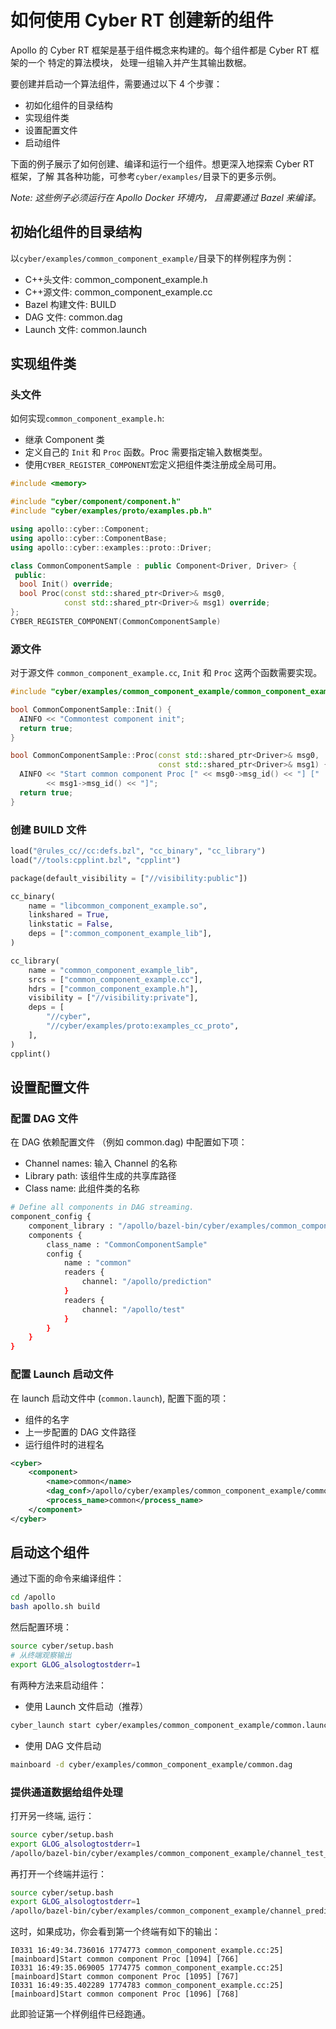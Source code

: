 # 如何使用 Cyber RT 创建新的组件

Apollo 的 Cyber RT 框架是基于组件概念来构建的。每个组件都是 Cyber RT 框架的一个
特定的算法模块， 处理一组输入并产生其输出数椐。

要创建并启动一个算法组件，需要通过以下 4 个步骤：

- 初如化组件的目录结构
- 实现组件类
- 设置配置文件
- 启动组件

下面的例子展示了如何创建、编译和运行一个组件。想更深入地探索 Cyber RT 框架，了解
其各种功能，可参考`cyber/examples/`目录下的更多示例。

_Note: 这些例子必须运行在 Apollo Docker 环境内， 且需要通过 Bazel 来编译。_

## 初始化组件的目录结构

以`cyber/examples/common_component_example/`目录下的样例程序为例：

- C++头文件: common_component_example.h
- C++源文件: common_component_example.cc
- Bazel 构建文件: BUILD
- DAG 文件: common.dag
- Launch 文件: common.launch

## 实现组件类

### 头文件

如何实现`common_component_example.h`:

- 继承 Component 类
- 定义自己的 `Init` 和 `Proc` 函数。Proc 需要指定输入数椐类型。
- 使用`CYBER_REGISTER_COMPONENT`宏定义把组件类注册成全局可用。

```cpp
#include <memory>

#include "cyber/component/component.h"
#include "cyber/examples/proto/examples.pb.h"

using apollo::cyber::Component;
using apollo::cyber::ComponentBase;
using apollo::cyber::examples::proto::Driver;

class CommonComponentSample : public Component<Driver, Driver> {
 public:
  bool Init() override;
  bool Proc(const std::shared_ptr<Driver>& msg0,
            const std::shared_ptr<Driver>& msg1) override;
};
CYBER_REGISTER_COMPONENT(CommonComponentSample)
```

### 源文件

对于源文件 `common_component_example.cc`, `Init` 和 `Proc` 这两个函数需要实现。

```cpp
#include "cyber/examples/common_component_example/common_component_example.h"

bool CommonComponentSample::Init() {
  AINFO << "Commontest component init";
  return true;
}

bool CommonComponentSample::Proc(const std::shared_ptr<Driver>& msg0,
                                 const std::shared_ptr<Driver>& msg1) {
  AINFO << "Start common component Proc [" << msg0->msg_id() << "] ["
        << msg1->msg_id() << "]";
  return true;
}
```

### 创建 BUILD 文件

```python
load("@rules_cc//cc:defs.bzl", "cc_binary", "cc_library")
load("//tools:cpplint.bzl", "cpplint")

package(default_visibility = ["//visibility:public"])

cc_binary(
    name = "libcommon_component_example.so",
    linkshared = True,
    linkstatic = False,
    deps = [":common_component_example_lib"],
)

cc_library(
    name = "common_component_example_lib",
    srcs = ["common_component_example.cc"],
    hdrs = ["common_component_example.h"],
    visibility = ["//visibility:private"],
    deps = [
        "//cyber",
        "//cyber/examples/proto:examples_cc_proto",
    ],
)
cpplint()
```

## 设置配置文件

### 配置 DAG 文件

在 DAG 依赖配置文件 （例如 common.dag) 中配置如下项：

- Channel names: 输入 Channel 的名称
- Library path: 该组件生成的共享库路径
- Class name: 此组件类的名称

```bash
# Define all components in DAG streaming.
component_config {
    component_library : "/apollo/bazel-bin/cyber/examples/common_component_example/libcommon_component_example.so"
    components {
        class_name : "CommonComponentSample"
        config {
            name : "common"
            readers {
                channel: "/apollo/prediction"
            }
            readers {
                channel: "/apollo/test"
            }
        }
    }
}
```

### 配置 Launch 启动文件

在 launch 启动文件中 (`common.launch`), 配置下面的项：

- 组件的名字
- 上一步配置的 DAG 文件路径
- 运行组件时的进程名

```xml
<cyber>
    <component>
        <name>common</name>
        <dag_conf>/apollo/cyber/examples/common_component_example/common.dag</dag_conf>
        <process_name>common</process_name>
    </component>
</cyber>
```

## 启动这个组件

通过下面的命令来编译组件：

```bash
cd /apollo
bash apollo.sh build
```

然后配置环境：

```bash
source cyber/setup.bash
# 从终端观察输出
export GLOG_alsologtostderr=1
```

有两种方法来启动组件：

- 使用 Launch 文件启动（推荐）

```bash
cyber_launch start cyber/examples/common_component_example/common.launch
```

- 使用 DAG 文件启动

```bash
mainboard -d cyber/examples/common_component_example/common.dag
```

### 提供通道数据给组件处理

打开另一终端, 运行：

```bash
source cyber/setup.bash
export GLOG_alsologtostderr=1
/apollo/bazel-bin/cyber/examples/common_component_example/channel_test_writer
```

再打开一个终端并运行：

```bash
source cyber/setup.bash
export GLOG_alsologtostderr=1
/apollo/bazel-bin/cyber/examples/common_component_example/channel_prediction_writer
```

这时，如果成功，你会看到第一个终端有如下的输出：

```
I0331 16:49:34.736016 1774773 common_component_example.cc:25] [mainboard]Start common component Proc [1094] [766]
I0331 16:49:35.069005 1774775 common_component_example.cc:25] [mainboard]Start common component Proc [1095] [767]
I0331 16:49:35.402289 1774783 common_component_example.cc:25] [mainboard]Start common component Proc [1096] [768]
```

此即验证第一个样例组件已经跑通。
